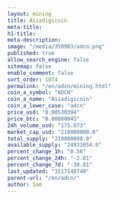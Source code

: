 ```yaml
---
layout: mining
title: Asiadigicoin
meta-title: 
h1-title: 
meta-description: 
image: "/media/350983/adcn.png"
published: true
allow_search_engine: false
sitemap: false
enable_comment: false
sort_order: 1074
permalink: "/en/adcn/mining.html"
coin_a_symbol: "ADCN"
coin_a_name: "Asiadigicoin"
coin_a_lower_case: "adcn"
price_usd: "0.00530394"
price_btc: "0.00000045"
24h_volume_usd: "175.873"
market_cap_usd: "210000000.0"
total_supply: "210000000.0"
available_supply: "24931054.0"
percent_change_1h: "0.56"
percent_change_24h: "-2.81"
percent_change_7d: "-30.81"
last_updated: "1517140748"
parent-url: "/en/adcn/"
author: Sam
---
```


